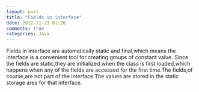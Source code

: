```yaml
---
layout: post
title: "Fields in interface"
date: 2012-11-23 01:20
comments: true
categories: Java
---
```

Fields in interface are automatically static and final,which means the interface is a convenient tool for creating groups of constant value.
Since the fields are static,they are initialized when the class is first loaded,which happens when any of the fields are accessed for the first time.The fields,of course,are not part of the interface.The values are stored in the static storage area for that interface.
